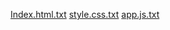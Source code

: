 [Index.html.txt](https://github.com/user-attachments/files/17003022/Index.html.txt)
[style.css.txt](https://github.com/user-attachments/files/17003023/style.css.txt)
[app.js.txt](https://github.com/user-attachments/files/17003024/app.js.txt)
